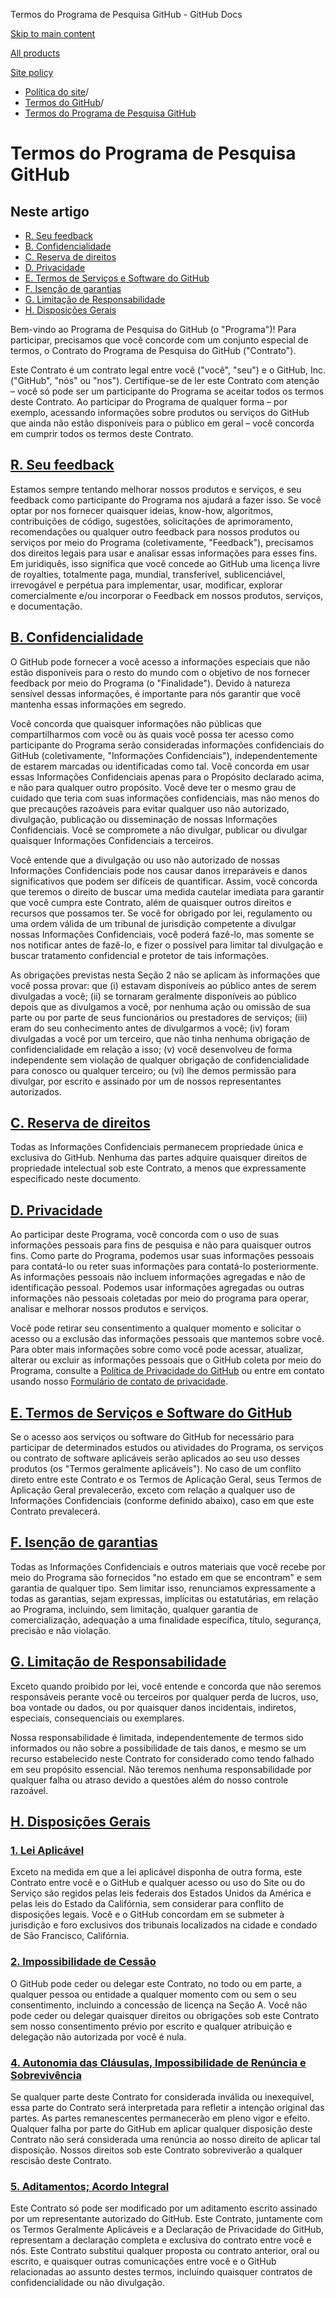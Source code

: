Termos do Programa de Pesquisa GitHub - GitHub Docs

[Skip to main content](#main-content)

[All products](/pt)

[Site policy](/site-policy)

* [Política do site](/pt/site-policy)/
* [Termos do GitHub](/pt/site-policy/github-terms)/
* [Termos do Programa de Pesquisa GitHub](/pt/site-policy/github-terms/github-research-program-terms)

Termos do Programa de Pesquisa GitHub
==========

Neste artigo
----------

* [R. Seu feedback](#a-your-feedback)
* [B. Confidencialidade](#b-confidentiality)
* [C. Reserva de direitos](#c-reservation-of-rights)
* [D. Privacidade](#d-privacy)
* [E. Termos de Serviços e Software do GitHub](#e-github-services-and-software-terms)
* [F. Isenção de garantias](#f-disclaimer-of-warranties)
* [G. Limitação de Responsabilidade](#g-limitation-of-liability)
* [H. Disposições Gerais](#h-miscellaneous)

Bem-vindo ao Programa de Pesquisa do GitHub (o "Programa")! Para participar, precisamos que você concorde com um conjunto especial de termos, o Contrato do Programa de Pesquisa do GitHub ("Contrato").

Este Contrato é um contrato legal entre você ("você", "seu") e o GitHub, Inc. ("GitHub", "nós" ou "nos"). Certifique-se de ler este Contrato com atenção – você só pode ser um participante do Programa se aceitar todos os termos deste Contrato. Ao participar do Programa de qualquer forma – por exemplo, acessando informações sobre produtos ou serviços do GitHub que ainda não estão disponíveis para o público em geral – você concorda em cumprir todos os termos deste Contrato.

[R. Seu feedback](#a-your-feedback)
----------

Estamos sempre tentando melhorar nossos produtos e serviços, e seu feedback como participante do Programa nos ajudará a fazer isso. Se você optar por nos fornecer quaisquer ideias, know-how, algoritmos, contribuições de código, sugestões, solicitações de aprimoramento, recomendações ou qualquer outro feedback para nossos produtos ou serviços por meio do Programa (coletivamente, "Feedback"), precisamos dos direitos legais para usar e analisar essas informações para esses fins. Em juridiquês, isso significa que você concede ao GitHub uma licença livre de royalties, totalmente paga, mundial, transferível, sublicenciável, irrevogável e perpétua para implementar, usar, modificar, explorar comercialmente e/ou incorporar o Feedback em nossos produtos, serviços, e documentação.

[B. Confidencialidade](#b-confidentiality)
----------

O GitHub pode fornecer a você acesso a informações especiais que não estão disponíveis para o resto do mundo com o objetivo de nos fornecer feedback por meio do Programa (o "Finalidade"). Devido à natureza sensível dessas informações, é importante para nós garantir que você mantenha essas informações em segredo.

Você concorda que quaisquer informações não públicas que compartilharmos com você ou às quais você possa ter acesso como participante do Programa serão consideradas informações confidenciais do GitHub (coletivamente, "Informações Confidenciais"), independentemente de estarem marcadas ou identificadas como tal. Você concorda em usar essas Informações Confidenciais apenas para o Propósito declarado acima, e não para qualquer outro propósito. Você deve ter o mesmo grau de cuidado que teria com suas informações confidenciais, mas não menos do que precauções razoáveis para evitar qualquer uso não autorizado, divulgação, publicação ou disseminação de nossas Informações Confidenciais. Você se compromete a não divulgar, publicar ou divulgar quaisquer Informações Confidenciais a terceiros.

Você entende que a divulgação ou uso não autorizado de nossas Informações Confidenciais pode nos causar danos irreparáveis e danos significativos que podem ser difíceis de quantificar. Assim, você concorda que teremos o direito de buscar uma medida cautelar imediata para garantir que você cumpra este Contrato, além de quaisquer outros direitos e recursos que possamos ter. Se você for obrigado por lei, regulamento ou uma ordem válida de um tribunal de jurisdição competente a divulgar nossas Informações Confidenciais, você poderá fazê-lo, mas somente se nos notificar antes de fazê-lo, e fizer o possível para limitar tal divulgação e buscar tratamento confidencial e protetor de tais informações.

As obrigações previstas nesta Seção 2 não se aplicam às informações que você possa provar: que (i) estavam disponíveis ao público antes de serem divulgadas a você; (ii) se tornaram geralmente disponíveis ao público depois que as divulgamos a você, por nenhuma ação ou omissão de sua parte ou por parte de seus funcionários ou prestadores de serviços; (iii) eram do seu conhecimento antes de divulgarmos a você; (iv) foram divulgadas a você por um terceiro, que não tinha nenhuma obrigação de confidencialidade em relação a isso; (v) você desenvolveu de forma independente sem violação de qualquer obrigação de confidencialidade para conosco ou qualquer terceiro; ou (vi) lhe demos permissão para divulgar, por escrito e assinado por um de nossos representantes autorizados.

[C. Reserva de direitos](#c-reservation-of-rights)
----------

Todas as Informações Confidenciais permanecem propriedade única e exclusiva do GitHub. Nenhuma das partes adquire quaisquer direitos de propriedade intelectual sob este Contrato, a menos que expressamente especificado neste documento.

[D. Privacidade](#d-privacy)
----------

Ao participar deste Programa, você concorda com o uso de suas informações pessoais para fins de pesquisa e não para quaisquer outros fins. Como parte do Programa, podemos usar suas informações pessoais para contatá-lo ou reter suas informações para contatá-lo posteriormente. As informações pessoais não incluem informações agregadas e não de identificação pessoal. Podemos usar informações agregadas ou outras informações não pessoais coletadas por meio do programa para operar, analisar e melhorar nossos produtos e serviços.

Você pode retirar seu consentimento a qualquer momento e solicitar o acesso ou a exclusão das informações pessoais que mantemos sobre você. Para obter mais informações sobre como você pode acessar, atualizar, alterar ou excluir as informações pessoais que o GitHub coleta por meio do Programa, consulte a [Política de Privacidade do GitHub](/pt/site-policy/privacy-policies/github-privacy-statement) ou entre em contato usando nosso [Formulário de contato de privacidade](https://github.com/contact/privacy).

[E. Termos de Serviços e Software do GitHub](#e-github-services-and-software-terms)
----------

Se o acesso aos serviços ou software do GitHub for necessário para participar de determinados estudos ou atividades do Programa, os serviços ou contrato de software aplicáveis serão aplicados ao seu uso desses produtos (os "Termos geralmente aplicáveis"). No caso de um conflito direto entre este Contrato e os Termos de Aplicação Geral, seus Termos de Aplicação Geral prevalecerão, exceto com relação a qualquer uso de Informações Confidenciais (conforme definido abaixo), caso em que este Contrato prevalecerá.

[F. Isenção de garantias](#f-disclaimer-of-warranties)
----------

Todas as Informações Confidenciais e outros materiais que você recebe por meio do Programa são fornecidos "no estado em que se encontram" e sem garantia de qualquer tipo. Sem limitar isso, renunciamos expressamente a todas as garantias, sejam expressas, implícitas ou estatutárias, em relação ao Programa, incluindo, sem limitação, qualquer garantia de comercialização, adequação a uma finalidade específica, título, segurança, precisão e não violação.

[G. Limitação de Responsabilidade](#g-limitation-of-liability)
----------

Exceto quando proibido por lei, você entende e concorda que não seremos responsáveis perante você ou terceiros por qualquer perda de lucros, uso, boa vontade ou dados, ou por quaisquer danos incidentais, indiretos, especiais, consequenciais ou exemplares.

Nossa responsabilidade é limitada, independentemente de termos sido informados ou não sobre a possibilidade de tais danos, e mesmo se um recurso estabelecido neste Contrato for considerado como tendo falhado em seu propósito essencial. Não teremos nenhuma responsabilidade por qualquer falha ou atraso devido a questões além do nosso controle razoável.

[H. Disposições Gerais](#h-miscellaneous)
----------

### [1. Lei Aplicável](#1-governing-law) ###

Exceto na medida em que a lei aplicável disponha de outra forma, este Contrato entre você e o GitHub e qualquer acesso ou uso do Site ou do Serviço são regidos pelas leis federais dos Estados Unidos da América e pelas leis do Estado da Califórnia, sem considerar para conflito de disposições legais. Você e o GitHub concordam em se submeter à jurisdição e foro exclusivos dos tribunais localizados na cidade e condado de São Francisco, Califórnia.

### [2. Impossibilidade de Cessão](#2-non-assignability) ###

O GitHub pode ceder ou delegar este Contrato, no todo ou em parte, a qualquer pessoa ou entidade a qualquer momento com ou sem o seu consentimento, incluindo a concessão de licença na Seção A. Você não pode ceder ou delegar quaisquer direitos ou obrigações sob este Contrato sem nosso consentimento prévio por escrito e qualquer atribuição e delegação não autorizada por você é nula.

### [4. Autonomia das Cláusulas, Impossibilidade de Renúncia e Sobrevivência](#3-severability-no-waiver-and-survival) ###

Se qualquer parte deste Contrato for considerada inválida ou inexequível, essa parte do Contrato será interpretada para refletir a intenção original das partes. As partes remanescentes permanecerão em pleno vigor e efeito. Qualquer falha por parte do GitHub em aplicar qualquer disposição deste Contrato não será considerada uma renúncia ao nosso direito de aplicar tal disposição. Nossos direitos sob este Contrato sobreviverão a qualquer rescisão deste Contrato.

### [5. Aditamentos; Acordo Integral](#4-amendments-complete-agreement) ###

Este Contrato só pode ser modificado por um aditamento escrito assinado por um representante autorizado do GitHub. Este Contrato, juntamente com os Termos Geralmente Aplicáveis e a Declaração de Privacidade do GitHub, representam a declaração completa e exclusiva do contrato entre você e nós. Este Contrato substitui qualquer proposta ou contrato anterior, oral ou escrito, e quaisquer outras comunicações entre você e o GitHub relacionadas ao assunto destes termos, incluindo quaisquer contratos de confidencialidade ou não divulgação.
